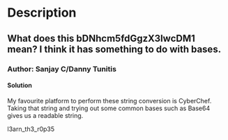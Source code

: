 # Description

## What does this bDNhcm5fdGgzX3IwcDM1 mean? I think it has something to do with bases.

### Author: Sanjay C/Danny Tunitis

#### Solution

My favourite platform to perform these string conversion is CyberChef. Taking that string and trying out some common bases such as Base64 gives us a readable string.

l3arn_th3_r0p35